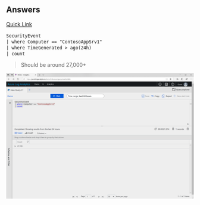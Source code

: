 ## Answers

[Quick Link](https://portal.loganalytics.io/Demo?q=H4sIAAAAAAAAAwtOTS4tyiypdC1LzStR4OWqUSjPSC1KVXDOzy0oLUktUrC1VVByzs8ryS%2FOdywoCC4qM1RCqArJzE11T81LLUosSU1RsFNITM%2FXMDLJ0AQblJxfCjSSCwCjtDyLYgAAAA%3D%3D)
~~~
SecurityEvent 
| where Computer == "ContosoAppSrv1"
| where TimeGenerated > ago(24h) 
| count 
~~~
> Should be around 27,000+

![Answer](Pictures/KQLInvestigation_3.png)